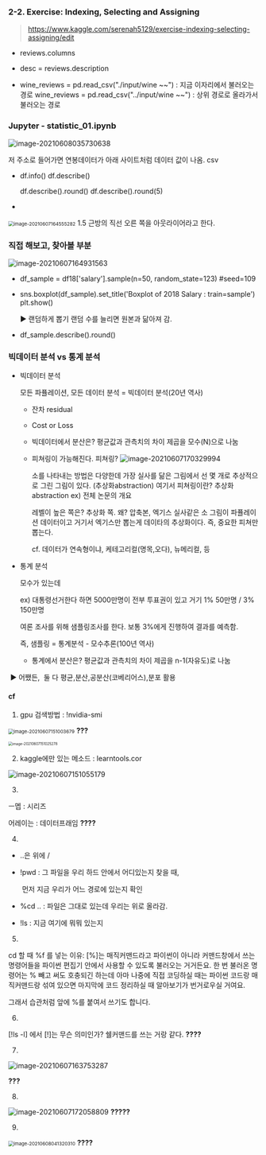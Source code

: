 ### 2-2. Exercise: Indexing, Selecting and Assigning

> https://www.kaggle.com/serenah5129/exercise-indexing-selecting-assigning/edit



- reviews.columns
- desc = reviews.description 





- wine_reviews = pd.read_csv("./input/wine ~~")  : 지금 이자리에서 불러오는 경로
  wine_reviews = pd.read_csv("../input/wine ~~")  : 상위 경로로 올라가서 불러오는 경로





### Jupyter - statistic_01.ipynb

![image-20210608035730638](014-6.assets/image-20210608035730638.png)

저 주소로 들어가면 연봉데이터가 아래 사이트처럼 데이터 값이 나옴. csv



- df.info()
  df.describe()

  df.describe().round()
  df.describe().round(5)

-  





<img src="014-6.assets/image-20210607164555282.png" alt="image-20210607164555282" style="zoom:67%;" />  1.5 근방의 직선 오른 쪽을 아웃라이어라고 한다.





### 직접 해보고, 찾아볼 부분

![image-20210607164931563](014-6.assets/image-20210607164931563.png)

- df_sample = df18['salary'].sample(n=50, random_state=123) #seed=109

- sns.boxplot(df_sample).set_title('Boxplot of 2018 Salary : train=sample')
  plt.show()

  ▶ 랜덤하게 뽑기
  	 랜덤 수를 늘리면 원본과 닮아져 감. 

- df_sample.describe().round()











### 빅데이터 분석 vs 통계 분석

- 빅데이터 분석

  모든 파퓰레이션, 모든 데이터 분석 = 빅데이터 분석(20년 역사)

  - 잔차 residual

  - Cost or Loss

  - 빅데이터에서 분산은? 
    평균값과 관측치의 차이 제곱을 모수(N)으로 나눔

  - 피쳐링이 가능해진다. 피쳐링? 
    ![image-20210607170329994](014-6.assets/image-20210607170329994.png) 

    소를 나타내는 방법은 다양한데
    가장 실사를 닮은 그림에서 선 몇 개로 추상적으로 그린 그림이 있다. (추상화abstraction)
    여기서 피쳐링이란? 추상화abstraction
    									ex) 전체 논문의 개요 

    레벨이 높은 쪽은? 추상화 쪽. 
    왜? 압축본, 엑기스 
    실사같은 소 그림이 파퓰레이션 데이터이고 거기서 엑기스만 뽑는게 데이타의 추상화이다.  즉, 중요한 피쳐만 뽑는다. 

    cf. 데이터가 연속형이냐, 케테고리컬(명목,오다), 뉴메리컬, 등



- 통계 분석

  모수가 있는데 

  ex) 대통령선거한다 하면 5000만명이 전부 투표권이 있고 거기 
  1% 50만명 / 3% 150만명

  여론 조사를 위해 샘플링조사를 한다. 보통 3%에게 진행하여 결과를 예측함.

  즉, 샘플링 = 통계분석 - 모수추론(100년 역사)

  - 통계에서 분산은?
    평균값과 관측치의 차이 제곱을 n-1(자유도)로 나눔



​		▶ 어쨌든,
​			둘 다 평균,분산,공분산(코베리어스),분포 활용





#### cf

1. 
   gpu 검색방법 :    !nvidia-smi

<img src="014-6.assets/image-20210607151003679.png" alt="image-20210607151003679" style="zoom:67%;" /> **???**

<img src="014-6.assets/image-20210607151025278.png" alt="image-20210607151025278" style="zoom:50%;" /> 



2. 
   kaggle에만 있는 메소드 : learntools.cor

![image-20210607151055179](014-6.assets/image-20210607151055179.png)



3. 

   ㅡ멥 : 시리즈

   어레이는 :  데이터프래임 **????**

   

4. 

   - ..은 위에 / 

   - !pwd : 그 파일을 우리 하드 안에서 어디있는지 찾을 때, 

     ​			먼저 지금 우리가 어느 경로에 있는지 확인

   - %cd .. : 파일은 그대로 있는데 우리는 위로 올라감. 

   - !ls : 지금 여기에 뭐뭐 있는지 



5. 

   cd 할 때 %f 를 넣는 이유: 
   [%]는 매직커맨드라고 파이썬이 아니라 커맨드창에서 쓰는 명령어들을 파이썬 편집기 안에서 사용할 수 있도록 불러오는 거거든요. 한 번 불러온 명령어는 % 빼고 써도 호충되긴 하는데 
   아마 나중에 직접 코딩하실 때는 파이썬 코드랑 매직커맨드랑 섞여 있으면 마지막에 코드 정리하실 때 알아보기가 번거로우실 거여요.

   그래서 습관처럼 앞에 %를 붙여서 쓰기도 합니다. 
   
6. 

   [!ls -l] 에서 [!]는 무슨 의미인가?
   쉘커맨드를 쓰는 거랑 같다.  **????**





7. 

![image-20210607163753287](014-6.assets/image-20210607163753287.png)

**???**



8.

![image-20210607172058809](014-6.assets/image-20210607172058809.png) **?????**



9.

<img src="014-6.assets/image-20210608041320310.png" alt="image-20210608041320310" style="zoom:67%;" /> **????**

